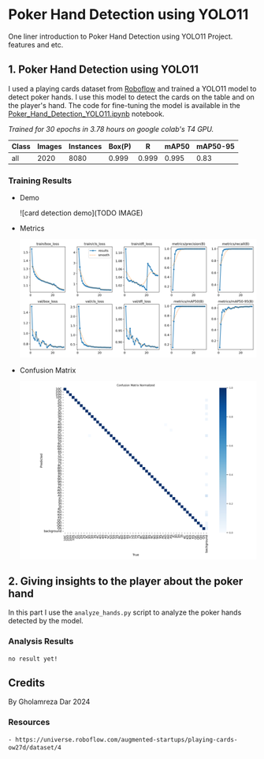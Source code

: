 # Poker Hand Detection using YOLO11

One liner introduction to Poker Hand Detection using YOLO11 Project. features and etc.

## 1. Poker Hand Detection using YOLO11

I used a playing cards dataset from [Roboflow](https://universe.roboflow.com/augmented-startups/playing-cards-ow27d/dataset/4) and trained a YOLO11 model to detect poker hands.
I use this model to detect the cards on the table and on the player's hand.
The code for fine-tuning the model is available in the [Poker_Hand_Detection_YOLO11.ipynb](Poker_Hand_Detection_YOLO11.ipynb) notebook.

*Trained for 30 epochs in 3.78 hours on google colab's T4 GPU.*

| Class | Images | Instances | Box(P) | R    | mAP50 | mAP50-95 |
|-------|--------|-----------|--------|------|-------|----------|
| all   | 2020   | 8080      | 0.999  | 0.999 | 0.995 | 0.83     |

### Training Results

- Demo

    ![card detection demo](TODO IMAGE)

- Metrics

    ![Training Losses](images/poker_train_metrics.png)

- Confusion Matrix

    ![Confusion Matrix](images/poker_normalized_confusion_matrix.png)




## 2. Giving insights to the player about the poker hand

In this part I use the `analyze_hands.py` script to analyze the poker hands detected by the model.

### Analysis Results

    no result yet!

## Credits

By Gholamreza Dar 2024

### Resources

    - https://universe.roboflow.com/augmented-startups/playing-cards-ow27d/dataset/4